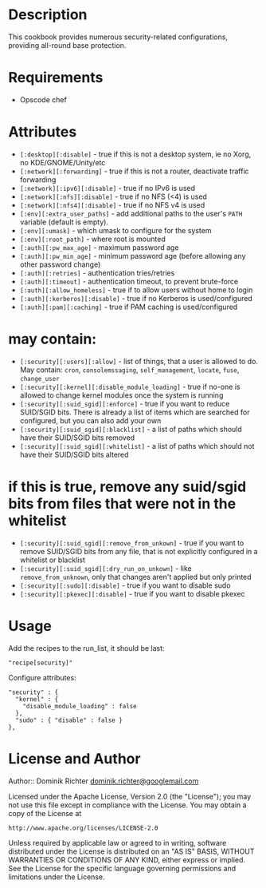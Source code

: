 Description
===========

This cookbook provides numerous security-related configurations, providing all-round base protection.

Requirements
============

* Opscode chef

Attributes
==========

* `[:desktop][:disable]` - true if this is not a desktop system, ie no Xorg, no KDE/GNOME/Unity/etc
* `[:network][:forwarding]` - true if this is not a router, deactivate traffic forwarding
* `[:network][:ipv6][:disable]` - true if no IPv6 is used
* `[:network][:nfs][:disable]` - true if no NFS (<4) is used
* `[:network][:nfs4][:disable]` - true if no NFS v4 is used
* `[:env][:extra_user_paths]` - add additional paths to the user's `PATH` variable (default is empty). 
* `[:env][:umask]` - which umask to configure for the system
* `[:env][:root_path]` - where root is mounted
* `[:auth][:pw_max_age]` - maximum password age
* `[:auth][:pw_min_age]` - minimum password age (before allowing any other password change)
* `[:auth][:retries]` - authentication tries/retries
* `[:auth][:timeout]` - authentication timeout, to prevent brute-force
* `[:auth][:allow_homeless]` - true if to allow users without home to login
* `[:auth][:kerberos][:disable]` - true if no Kerberos is used/configured
* `[:auth][:pam][:caching]` - true if PAM caching is used/configured
# may contain: 
* `[:security][:users][:allow]` - list of things, that a user is allowed to do. May contain: `cron`, `consolemssaging`, `self_management`, `locate`, `fuse`, `change_user`
* `[:security][:kernel][:disable_module_loading]` - true if no-one is allowed to change kernel modules once the system is running
* `[:security][:suid_sgid][:enforce]` - true if you want to reduce SUID/SGID bits. There is already a list of items which are searched for configured, but you can also add your own
* `[:security][:suid_sgid][:blacklist]` - a list of paths which should have their SUID/SGID bits removed 
* `[:security][:suid_sgid][:whitelist]` - a list of paths which should not have their SUID/SGID bits altered
# if this is true, remove any suid/sgid bits from files that were not in the whitelist
* `[:security][:suid_sgid][:remove_from_unkown]` - true if you want to remove SUID/SGID bits from any file, that is not explicitly configured in a whitelist or blacklist
* `[:security][:suid_sgid][:dry_run_on_unkown]` - like `remove_from_unknown`, only that changes aren't applied but only printed
* `[:security][:sudo][:disable]` - true if you want to disable sudo
* `[:security][:pkexec][:disable]` - true if you want to disable pkexec

Usage
=====

Add the recipes to the run_list, it should be last:
    
    "recipe[security]"

Configure attributes:

    "security" : {
      "kernel" : {
        "disable_module_loading" : false
      },
      "sudo" : { "disable" : false }
    },


License and Author
==================
Author:: Dominik Richter <dominik.richter@googlemail.com>

Licensed under the Apache License, Version 2.0 (the "License");
you may not use this file except in compliance with the License.
You may obtain a copy of the License at

    http://www.apache.org/licenses/LICENSE-2.0

Unless required by applicable law or agreed to in writing, software
distributed under the License is distributed on an "AS IS" BASIS,
WITHOUT WARRANTIES OR CONDITIONS OF ANY KIND, either express or implied.
See the License for the specific language governing permissions and
limitations under the License.
